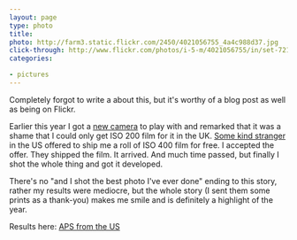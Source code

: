 ```yaml
---
layout: page
type: photo
title: 
photo: http://farm3.static.flickr.com/2450/4021056755_4a4c988d37.jpg
click-through: http://www.flickr.com/photos/i-5-m/4021056755/in/set-72157622608704380/
categories: 

- pictures
---
```

Completely forgot to write a about this, but it's worthy of a blog post as well as being on Flickr. 

Earlier this year I got a [new camera](http://www.flickr.com/photos/i-5-m/3082690617/in/set-72157613490405613/) to play with and remarked that it was a shame that I could only get ISO 200 film for it in the UK. [Some kind stranger](http://www.flickr.com/photos/22872498@N02/) in the US offered to ship me a roll of ISO 400 film for free. I accepted the offer. They shipped the film. It arrived. And much time passed, but finally I shot the whole thing and got it developed.

There's no "and I shot the best photo I've ever done" ending to this story, rather my results were mediocre, but the whole story (I sent them some prints as a thank-you) makes me smile and is definitely a highlight of the year.

Results here: [APS from the US](http://www.flickr.com/photos/i-5-m/sets/72157622608704380/)
